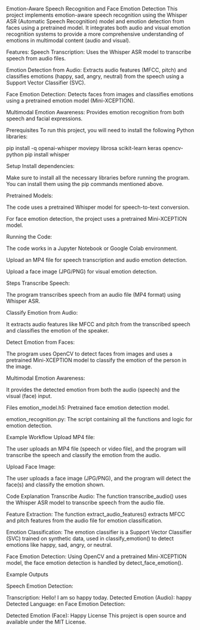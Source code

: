 Emotion-Aware Speech Recognition and Face Emotion Detection
This project implements emotion-aware speech recognition using the Whisper ASR (Automatic Speech Recognition) model and emotion detection from faces using a pretrained model. It integrates both audio and visual emotion recognition systems to provide a more comprehensive understanding of emotions in multimodal content (audio and visual).

Features:
Speech Transcription: Uses the Whisper ASR model to transcribe speech from audio files.

Emotion Detection from Audio: Extracts audio features (MFCC, pitch) and classifies emotions (happy, sad, angry, neutral) from the speech using a Support Vector Classifier (SVC).

Face Emotion Detection: Detects faces from images and classifies emotions using a pretrained emotion model (Mini-XCEPTION).

Multimodal Emotion Awareness: Provides emotion recognition from both speech and facial expressions.

Prerequisites
To run this project, you will need to install the following Python libraries:

pip install -q openai-whisper moviepy librosa scikit-learn keras opencv-python
pip install whisper

Setup
Install dependencies:

Make sure to install all the necessary libraries before running the program. You can install them using the pip commands mentioned above.

Pretrained Models:

The code uses a pretrained Whisper model for speech-to-text conversion.

For face emotion detection, the project uses a pretrained Mini-XCEPTION model.

Running the Code:

The code works in a Jupyter Notebook or Google Colab environment.

Upload an MP4 file for speech transcription and audio emotion detection.

Upload a face image (JPG/PNG) for visual emotion detection.

Steps
Transcribe Speech:

The program transcribes speech from an audio file (MP4 format) using Whisper ASR.

Classify Emotion from Audio:

It extracts audio features like MFCC and pitch from the transcribed speech and classifies the emotion of the speaker.

Detect Emotion from Faces:

The program uses OpenCV to detect faces from images and uses a pretrained Mini-XCEPTION model to classify the emotion of the person in the image.

Multimodal Emotion Awareness:

It provides the detected emotion from both the audio (speech) and the visual (face) input.

Files
emotion_model.h5: Pretrained face emotion detection model.

emotion_recognition.py: The script containing all the functions and logic for emotion detection.

Example Workflow
Upload MP4 file:

The user uploads an MP4 file (speech or video file), and the program will transcribe the speech and classify the emotion from the audio.

Upload Face Image:

The user uploads a face image (JPG/PNG), and the program will detect the face(s) and classify the emotion shown.

Code Explanation
Transcribe Audio: The function transcribe_audio() uses the Whisper ASR model to transcribe speech from the audio file.

Feature Extraction: The function extract_audio_features() extracts MFCC and pitch features from the audio file for emotion classification.

Emotion Classification: The emotion classifier is a Support Vector Classifier (SVC) trained on synthetic data, used in classify_emotion() to detect emotions like happy, sad, angry, or neutral.

Face Emotion Detection: Using OpenCV and a pretrained Mini-XCEPTION model, the face emotion detection is handled by detect_face_emotion().

Example Outputs

Speech Emotion Detection:

Transcription: Hello! I am so happy today.
Detected Emotion (Audio): happy
Detected Language: en
Face Emotion Detection:

Detected Emotion (Face): Happy
License
This project is open source and available under the MIT License.
